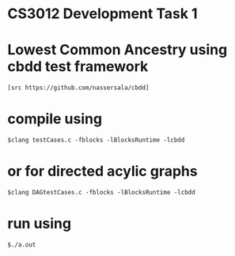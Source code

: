 # CS3012 Development Task 1
# Lowest Common Ancestry using cbdd test framework
    [src https://github.com/nassersala/cbdd]

# compile using
    $clang testCases.c -fblocks -lBlocksRuntime -lcbdd
# or for directed acylic graphs
    $clang DAGtestCases.c -fblocks -lBlocksRuntime -lcbdd
# run using
    $./a.out

